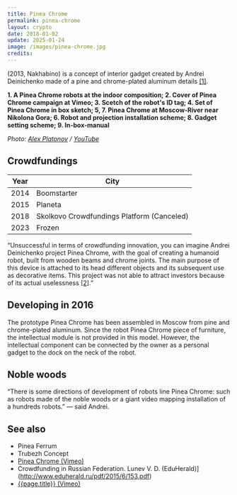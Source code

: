 ```yaml
---
title: Pinea Chrome
permalink: pinea-chrome
layout: crypto
date: 2018-01-02
update: 2025-01-24
image: /images/pinea-chrome.jpg
credits:
---
```


(2013, Nakhabino) is a concept of interior gadget created by Andrei Deinichenko made of a pine and chrome-plated aluminum details <span id="a1">[\[1\]](#f1)</span>.

**1. A Pinea Chrome robots at the indoor composition; 2. Cover of Pinea Chrome campaign at Vimeo; 3. Scetch of the robot's ID tag; 4. Set of Pinea Chrome in box sketch; 5, 7. Pinea Chrome at Moscow-River near Nikolona Gora; 6. Robot and projection installation scheme; 8. Gadget setting scheme; 9. In-box-manual**

*Photo: [Alex Platonov](platonov-alex) / [YouTube](https://www.youtube.com/watch?v=CSpqlJVOCys)*

## Crowdfundings

|Year|City|
|-|-|
|2014|Boomstarter|
|2015|Planeta|
|2018|Skolkovo Crowdfundings Platform (Canceled)|
|2023|Frozen|

“Unsuccessful in terms of crowdfunding innovation, you can imagine Andrei Deinichenko project Pinea Chrome, with the goal of creating a humanoid robot, built from wooden beams and chrome joints. The main purpose of this device is attached to its head different objects and its subsequent use as decorative items. This project was not able to attract investors because of its actual uselessness <span id="a2">[\[2\]](#f2)</span>.”

## Developing in 2016

The prototype Pinea Chrome has been assembled in Moscow from pine and chrome-plated aluminum. Since the robot Pinea Chrome piece of furniture, the intellectual module is not provided in this model. However, the intellectual component can be connected by the owner as a personal gadget to the dock on the neck of the robot.

## Noble woods

“There is some directions of development of robots line Pinea Chrome: such as robots made of the noble woods or a giant video mapping installation of a hundreds robots.” — said Andrei.


## See also

+ Pinea Ferrum
+ Trubezh Concept
+ [Pinea Chrome (Vimeo)](https://vimeo.com/121336598)
+ Crowdfunding in Russian Federation. Lunev V. D. (EduHerald)](http://www.eduherald.ru/pdf/2015/6/153.pdf)
+ [{{page.title}} (Vimeo)](https://vimeo.com/121336598)
